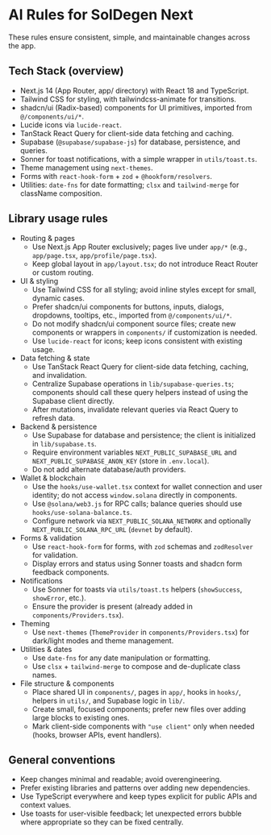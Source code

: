 # AI Rules for SolDegen Next

These rules ensure consistent, simple, and maintainable changes across the app.

## Tech Stack (overview)
- Next.js 14 (App Router, app/ directory) with React 18 and TypeScript.
- Tailwind CSS for styling, with tailwindcss-animate for transitions.
- shadcn/ui (Radix-based) components for UI primitives, imported from `@/components/ui/*`.
- Lucide icons via `lucide-react`.
- TanStack React Query for client-side data fetching and caching.
- Supabase (`@supabase/supabase-js`) for database, persistence, and queries.
- Sonner for toast notifications, with a simple wrapper in `utils/toast.ts`.
- Theme management using `next-themes`.
- Forms with `react-hook-form` + `zod` + `@hookform/resolvers`.
- Utilities: `date-fns` for date formatting; `clsx` and `tailwind-merge` for className composition.

## Library usage rules
- Routing & pages
  - Use Next.js App Router exclusively; pages live under `app/*` (e.g., `app/page.tsx`, `app/profile/page.tsx`).
  - Keep global layout in `app/layout.tsx`; do not introduce React Router or custom routing.
- UI & styling
  - Use Tailwind CSS for all styling; avoid inline styles except for small, dynamic cases.
  - Prefer shadcn/ui components for buttons, inputs, dialogs, dropdowns, tooltips, etc., imported from `@/components/ui/*`.
  - Do not modify shadcn/ui component source files; create new components or wrappers in `components/` if customization is needed.
  - Use `lucide-react` for icons; keep icons consistent with existing usage.
- Data fetching & state
  - Use TanStack React Query for client-side data fetching, caching, and invalidation.
  - Centralize Supabase operations in `lib/supabase-queries.ts`; components should call these query helpers instead of using the Supabase client directly.
  - After mutations, invalidate relevant queries via React Query to refresh data.
- Backend & persistence
  - Use Supabase for database and persistence; the client is initialized in `lib/supabase.ts`.
  - Require environment variables `NEXT_PUBLIC_SUPABASE_URL` and `NEXT_PUBLIC_SUPABASE_ANON_KEY` (store in `.env.local`).
  - Do not add alternate database/auth providers.
- Wallet & blockchain
  - Use the `hooks/use-wallet.tsx` context for wallet connection and user identity; do not access `window.solana` directly in components.
  - Use `@solana/web3.js` for RPC calls; balance queries should use `hooks/use-solana-balance.ts`.
  - Configure network via `NEXT_PUBLIC_SOLANA_NETWORK` and optionally `NEXT_PUBLIC_SOLANA_RPC_URL` (`devnet` by default).
- Forms & validation
  - Use `react-hook-form` for forms, with `zod` schemas and `zodResolver` for validation.
  - Display errors and status using Sonner toasts and shadcn form feedback components.
- Notifications
  - Use Sonner for toasts via `utils/toast.ts` helpers (`showSuccess`, `showError`, etc.).
  - Ensure the provider is present (already added in `components/Providers.tsx`).
- Theming
  - Use `next-themes` (`ThemeProvider` in `components/Providers.tsx`) for dark/light modes and theme management.
- Utilities & dates
  - Use `date-fns` for any date manipulation or formatting.
  - Use `clsx` + `tailwind-merge` to compose and de-duplicate class names.
- File structure & components
  - Place shared UI in `components/`, pages in `app/`, hooks in `hooks/`, helpers in `utils/`, and Supabase logic in `lib/`.
  - Create small, focused components; prefer new files over adding large blocks to existing ones.
  - Mark client-side components with `"use client"` only when needed (hooks, browser APIs, event handlers).

## General conventions
- Keep changes minimal and readable; avoid overengineering.
- Prefer existing libraries and patterns over adding new dependencies.
- Use TypeScript everywhere and keep types explicit for public APIs and context values.
- Use toasts for user-visible feedback; let unexpected errors bubble where appropriate so they can be fixed centrally.